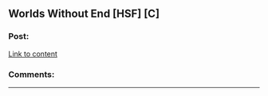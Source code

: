 ## Worlds Without End [HSF] [C]

### Post:

[Link to content](https://pastebin.com/Tdh8AXC1)

### Comments:

---

